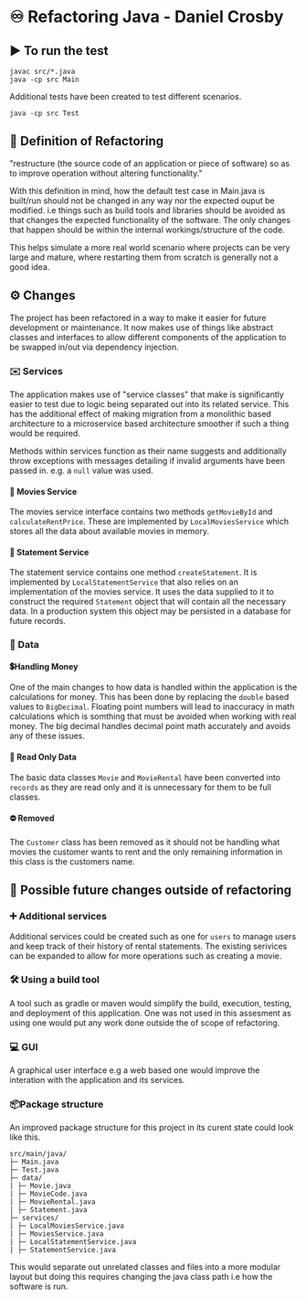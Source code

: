 # ♾️ Refactoring Java - Daniel Crosby

## ▶️ To run the test

```
javac src/*.java
java -cp src Main
```

Additional tests have been created to test different scenarios.

```
java -cp src Test
```

## 📖 Definition of Refactoring

"restructure (the source code of an application or piece of software) so as to improve operation without altering functionality."

With this definition in mind, how the default test case in Main.java is built/run should not be changed in any way nor the expected ouput be modified. i.e things such as build tools and libraries should be avoided as that changes the expected functionality of the software. The only changes that happen should be within the internal workings/structure of the code.

This helps simulate a more real world scenario where projects can be very large and mature, where restarting them from scratch is generally not a good idea.

## ⚙️ Changes

The project has been refactored in a way to make it easier for future development or maintenance. It now makes use of things like abstract classes and interfaces to allow different components of the application to be swapped in/out via dependency injection.

### ✉️ Services

The application makes use of "service classes" that make is significantly easier to test due to logic being separated out into its related service. This has the additional effect of making migration from a monolithic based architecture to a microservice based architecture smoother if such a thing would be required.

Methods within services function as their name suggests and additionally throw exceptions with messages detailing if invalid arguments have been passed in. e.g. a `null` value was used.

#### 🎥 Movies Service

The movies service interface contains two methods `getMovieById` and `calculateRentPrice`. These are implemented by `LocalMoviesService` which stores all the data about available movies in memory.

#### 📃 Statement Service

The statement service contains one method `createStatement`. It is implemented by `LocalStatementService` that also relies on an implementation of the movies service. It uses the data supplied to it to construct the required `Statement` object that will contain all the necessary data. In a production system this object may be persisted in a database for future records.

### 📒 Data

#### 💲Handling Money

One of the main changes to how data is handled within the application is the calculations for money. This has been done by replacing the `double` based values to `BigDecimal`. Floating point numbers will lead to inaccuracy in math calculations which is somthing that must be avoided when working with real money. The big decimal handles decimal point math accurately and avoids any of these issues.

#### 📘 Read Only Data

The basic data classes `Movie` and `MovieRental` have been converted into `records` as they are read only and it is unnecessary for them to be full classes.

#### ⛔ Removed

The `Customer` class has been removed as it should not be handling what movies the customer wants to rent and the only remaining information in this class is the customers name.

## 🔨 Possible future changes outside of refactoring

### ➕ Additional services

Additional services could be created such as one for `users` to manage users and keep track of their history of rental statements. The existing serivices can be expanded to allow for more operations such as creating a movie.

### 🛠️ Using a build tool

A tool such as gradle or maven would simplify the build, execution, testing, and deployment of this application. One was not used in this assesment as using one would put any work done outside the of scope of refactoring.

### 💻 GUI

A graphical user interface e.g a web based one would improve the interation with the application and its services.

### 📦Package structure

An improved package structure for this project in its curent state could look like this.

```
src/main/java/
├─ Main.java
├─ Test.java
├─ data/
| ├─ Movie.java
| ├─ MovieCode.java
| ├─ MovieRental.java
| ├─ Statement.java
├─ services/
| ├─ LocalMoviesService.java
| ├─ MoviesService.java
| ├─ LocalStatementService.java
| ├─ StatementService.java
```

This would separate out unrelated classes and files into a more modular layout but doing this requires changing the java class path i.e how the software is run.
